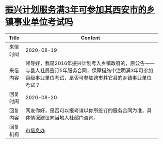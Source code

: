 # <a href="http://www.shangluo.gov.cn/zmhd/ldxxxx.jsp?urltype=leadermail.LeaderMailContentUrl&wbtreeid=1112&leadermailid=6345">振兴计划服务满3年可参加其西安市的乡镇事业单位考试吗</a>
|Title|Content|
|:---:|---|
|来信时间|2020-08-19|
|来信内容|领导好，我是2016年振兴计划考入乡镇政府的，原公告——与县人社局签订5年服务合同，保障措施中注明满3年可参加县级事业单位考试，是否可参加跨市其它县的乡镇事业单位考试？|
|回复时间|2020-08-20|
|回复内容|网友你好，是否可以报考请以你所签订的服务合同为准，具体情况建议向当地人社部门咨询。|
|回复机构|<a href="../../categories/agencies/市信息办.md">市信息办</a>|